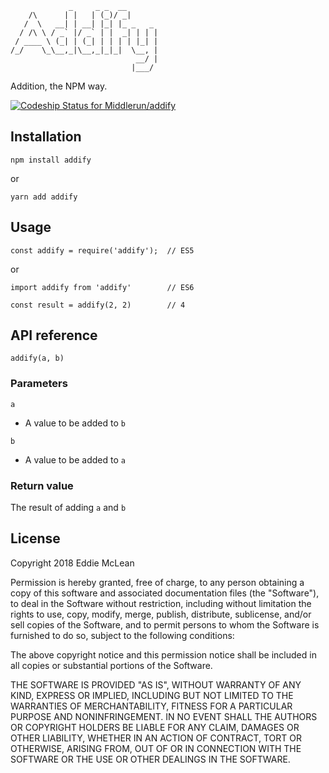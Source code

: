                 _     _ _  __       
        /\      | |   | (_)/ _|      
       /  \   __| | __| |_| |_ _   _ 
      / /\ \ / _` |/ _` | |  _| | | |
     / ____ \ (_| | (_| | | | | |_| |
    /_/    \_\__,_|\__,_|_|_|  \__, |
                                __/ |
                               |___/ 

Addition, the NPM way.

[ ![Codeship Status for Middlerun/addify](https://app.codeship.com/projects/a2290c70-0b39-0136-afe4-3aeedc3a22e1/status?branch=master)](https://app.codeship.com/projects/281808)

## Installation

```
npm install addify
```

or

```
yarn add addify
```

## Usage

```
const addify = require('addify');  // ES5
```
or
```
import addify from 'addify'        // ES6
```

```
const result = addify(2, 2)        // 4
```

## API reference

```
addify(a, b)
```

### Parameters

`a`
- A value to be added to `b`

`b`
- A value to be added to `a`

### Return value

The result of adding `a` and `b`

## License

Copyright 2018 Eddie McLean

Permission is hereby granted, free of charge, to any person obtaining a copy of this software and associated documentation files (the "Software"), to deal in the Software without restriction, including without limitation the rights to use, copy, modify, merge, publish, distribute, sublicense, and/or sell copies of the Software, and to permit persons to whom the Software is furnished to do so, subject to the following conditions:

The above copyright notice and this permission notice shall be included in all copies or substantial portions of the Software.

THE SOFTWARE IS PROVIDED "AS IS", WITHOUT WARRANTY OF ANY KIND, EXPRESS OR IMPLIED, INCLUDING BUT NOT LIMITED TO THE WARRANTIES OF MERCHANTABILITY, FITNESS FOR A PARTICULAR PURPOSE AND NONINFRINGEMENT. IN NO EVENT SHALL THE AUTHORS OR COPYRIGHT HOLDERS BE LIABLE FOR ANY CLAIM, DAMAGES OR OTHER LIABILITY, WHETHER IN AN ACTION OF CONTRACT, TORT OR OTHERWISE, ARISING FROM, OUT OF OR IN CONNECTION WITH THE SOFTWARE OR THE USE OR OTHER DEALINGS IN THE SOFTWARE.
